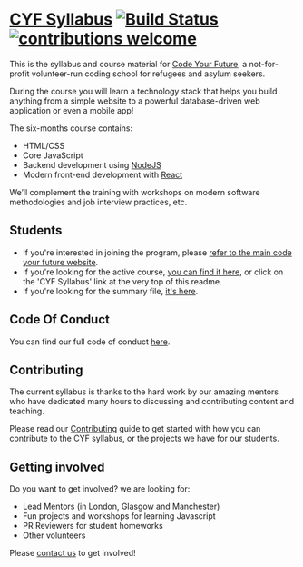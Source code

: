 # [CYF Syllabus](https://codeyourfuture.github.io/syllabus-scotland/) [![Build Status](https://travis-ci.org/CodeYourFuture/syllabus.svg?branch=scotland)](https://travis-ci.org/CodeYourFuture/syllabus) [![contributions welcome](https://img.shields.io/badge/contributions-welcome-brightgreen.svg?style=flat)](https://github.com/CodeYourFuture/syllabus/blob/scotland/CONTRIBUTING.md)

This is the syllabus and course material for
[Code Your Future](http://codeyourfuture.co/), a not-for-profit volunteer-run
coding school for refugees and asylum seekers.

During the course you will learn a technology stack that helps you build
anything from a simple website to a powerful database-driven web application or
even a mobile app!

The six-months course contains:

* HTML/CSS
* Core JavaScript
* Backend development using [NodeJS](https://nodejs.org)
* Modern front-end development with [React](https://facebook.github.io/react/)

We’ll complement the training with workshops on modern software methodologies
and job interview practices, etc.

## Students
* If you're interested in joining the program, please
[refer to the main code your future website](https://codeyourfuture.io/students).
* If you're looking for the active course,
[you can find it here](https://codeyourfuture.github.io/syllabus-scotland/),
or click on the 'CYF Syllabus' link at the very top of
this readme.
* If you're looking for the summary file, [it's here](/SUMMARY.md).

## Code Of Conduct
You can find our full code of conduct [here](CODE_OF_CONDUCT.md).

## Contributing

The current syllabus is thanks to the hard work by our amazing
mentors who have dedicated many hours to discussing and contributing content
and teaching.

Please read our [Contributing](CONTRIBUTING.md) guide to get started with how
you can contribute to the CYF syllabus, or the projects we have for our
students.

## Getting involved

Do you want to get involved? we are looking for:

* Lead Mentors (in London, Glasgow and Manchester)
* Fun projects and workshops for learning Javascript
* PR Reviewers for student homeworks
* Other volunteers

Please [contact us](https://codeyourfuture.io/apply/mentor) to get involved!

